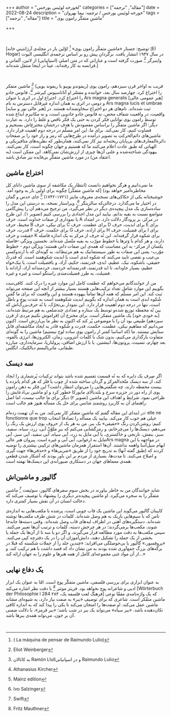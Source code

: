 +++
author = "لخورخه لوئیس بورخس"
categories = ["مقاله", "ترجمه"]
date = 2022-08-24
description = "خورخه لوئیس بورخس / ترجمه: نیما بهروان"
tags = ["مقاله", "ترجمه"]
title = "ماشینِ متفکّر رامون یوی"

+++

</br>

[توضیح: جستار «ماشین متفکّر رامون یوی» <cite>[^1]</cite> اوّلین بار در مجله‌ی آرژانتینیِ خانه  (El Hogar) در سال ۱۹۳۷ انتشار یافت. برگردانِ پیش رو بر اساس ترجمه‌ی انگلیسی الیوت واینبرگر <cite>[^2]</cite> صورت گرفته است و عباراتی که در متن اصلی (اسپانیایی) از لاتین، آلمانی و فرانسه به کار رفته‌اند، عیناً در اینجا منتقل شده‌اند.]


</br>

قریب به اواخر قرن سیزدهم، رامون یوی (ریموندو یوییو یا ریموند یویی) <cite>[^3]</cite> ماشین متفکر را اختراع کرد. چهارصد سال بعد، خواننده و مفسّر او آتاناسیوس کیرشر <cite>[^4]</cite>، فانوس جادو را اختراع کرد. اختراع اول در اثری با عنوان Ars magna generalis [هنر عمومی عالی] و دومی در اثری به همان اندازه غیرقابل دسترس به نام Ars magna lucis et umbrae [هنر عالی نور و سایه] ثبت شده‌اند. نام‌های هر دو اختراع سخاوتمندانه هستند. در واقعیت، در واقعیت شفاف محض، نه فانوس جادو جادویی است، و نه مکانیزم ابداع شده توسط رامون یوی توانایی فکر کردن به حتی یک فکر ناقص و غلط را دارد. به عبارت دیگر: اگر ماشین متفکّر را براساسِ مقصودش یا هدفِ درخشانِ مخترع‌اش بسنجیم و قضاوت کنیم، کار نمی‌کند. برای ما، این امرِ مسلّم در درجه دوم اهمیت قرار دارد. ماشین‌های دائم‌الحرکتِ به تصویر درآمده در طرح‌هایی که رمز و راز خود را بر صفحاتِ دائرةالمعارف‌های بی‌پایان ریخته‌اند نیز کار نمی‌کنند، همان‌طور که نظریه‌های متافیزیکی و الهیاتی که طبق عادت اعلام می‌کنند ما که هستیم و جهان چگونه است، کار نمی‌کنند. بیهودگی شناخته‌شده و علنی آن‌ها چیزی از ارزش‌‌شان نمی‌کاهد. این ممکن است (به اعتقاد من) در مورد ماشین متفکّرِ بی‌فایده نیز صادق باشد.

## اختراع ماشین

ما نمی‌دانیم و هرگز نخواهیم دانست (انتظار یک مکاشفه از سوی ماشین دانای کل مخاطره‌آمیز خواهد بود) [که ماشینِ متفکّر] چگونه برای اولین بار به وجود آمد. خوشبختانه یکی از حکاکی‌های نسخه‌ی معروف ماینز (۱۷۲۱-۱۷۴۲) <cite>[^5]</cite> جای حدس و گمان در اختیار ما می‌گذارد. درحالی‌که سالزینگر <cite>[^6]</cite>، ویراستار نسخه، به درستی این مدل را ساده‌سازی یک مدل پیچیده‌ی دیگر در نظر می‌گیرد، من ترجیح می‌دهم آن را پیش‌گامی متواضع نسبت به بقیه بدانم. بیایید این مدل اجدادی را بررسی کنیم (تصویر ۱). این طرح یا نموداری از صفات خداوند است. حرف A در مرکز، بر پرودگار دلالت دارد. در امتداد محیط، حرف B برای نیکی، حرف C برای عظمت، حرف D برای ابدیت، حرف E برای قدرت، حرف F برای حکمت، حرف G برای اراده، حرف H برای فضیلت، حرف I برای حقیقت و حرف K برای شکوه قرار گرفته‌اند. این نُه حرف از مرکز به یک اندازه فاصله دارند، و هر کدام با وَترها یا خطوط مورّب به بقیه متّصل شده‌اند. نخستین ویژگی –فاصله یکسان از مرکز- به اين معناست كه همه‌ی اين صفات ذاتي هستند؛ ویژگی دوم - خطوط موّرب-  یعنی این صفات به طور سیستماتیک به هم مرتبط‌اند، به گونه‌ای که با ارتدوکسیِ بی‌عیب و نقصی تایید می‌کنند که شکوه ابدی است یا ابدیت شکوهمند است. که قدرتْ حقیقی، باشکوه، نیک، عظیم، ابدی، قدرتمند، حکیم، آزاد، و بافضیلت است، یا نیک‌خواه عظیم، بسیار جاودانه، تا ابد قدرتمند، قدرتمندانه خردمند، خردمندانه آزاد، آزادانه با فضیلت، به طرز فضیلت‌مندی راستگو است و غیره و غیره.


من از خوانندگانم می‌خواهم که عظمت کامل این <ital> موارد غیره</ital> را درک کنند. کافی‌ست بگوییم این موارد شامل تعداد ترکیب‌هایی هستند بسیار بیشتر از آنچه این صفحه می‌تواند ثبت کند. این امر مسلّم که همه آن‌ها تماماً بیهوده هستند و این واقعیت که برای ما گفتنِ شُکوه ابدی است به همان اندازه که بگوییم ابدیت شکوهمند است به شدت پوچ و باطل است، تنها در درجه دوم اهمیت قرار دارد. این نمودار بی‌تحرّک، با نُه حرف‌بزرگ‌اش که بین نُه محفظه توزیع شده‌و توسط یک ستاره و تعدادی چندضلعی به هم مرتبط شده‌اند، [به خودی خود] یک ماشین متفکر است. برای مخترع آن (فراموش نکنیم مردی از قرن سیزدهم) طبیعی بود آن را با موضوعی پُر کند که اکنون به نظر ما بی‌ارزش است. اکنون می‌دانیم که مفاهیم نیکی، عظمت، حکمت، قدرت و شُکوه قادر به ایجاد مکاشفه‌ای قابل ستایش نیستند. ما (که اساسا کمتر از رامون یوی ساده لوح نیستیم) ماشین را به گونه‌ای متفاوت بارگذاری می‌کنیم، بدون شک با کلمات<ital> آنتروپی، زمان، الکترون‌ها، انرژی بالقوه، بعد چهارم، نسبیت، پروتون‌ها، انیشتین. </ital> یا با <ital>ارزش اضافی، پرولتاریا، سرمایه‌داری، مبارزه طبقاتی، ماتریالیسم دیالکتیک، انگلس. </ital>

## سه دیسک

اگر صِرفِ یک دایره که به نُه قسمت تقسیم شده باشد بتواند ترکیبات پُرشماری را ایجاد کند،  از سه دیسک متّحدالمرکز و گَردان ساخته شده از چوب یا فلز که هر کدام پانزده یا بیست محفظه دارند، چه شگفتی‌هایی را می‌توان انتظار داشت؟ این فکر به ذهن رامون یوی از راه دور در جزیره سرخ و بلندبالای مایورکا خطور کرد و او ماشین بی‌ادعایش را طراحی نمود. شرایط و اهداف این ماشین (تصویر ۲) دیگر برای ما جالب نیست، اما اصل راهنمای آن به کاربردِ روشمندِ شانس برای حل یک مسأله هنوز هم جالب است.



در ابتدای این مقاله گفتم که ماشین متفکر کار نمی‌کند. من به آن تهمت زده‌ام: elle ne fonctionne que trop خیلی هم خوب کار می‌کند. بیایید یک مسأله را تصادفاً انتخاب کنیم: روشن‌کردن رنگ «حقیقی» یک ببر. من به هر یک از حروف یوی ارزش یک رنگ را می‌دهم، دیسک‌ها را می‌چرخانم، و رمزگشایی می‌کنم که ببرِ ملوّنْ آبی، زرد، سیاه، سفید، سبز، بنفش، نارنجی و خاکستری، یا آبی مایل به زرد، آبی سیاه، آبی سفید، آبی سبز، آبی مایل به ارغوانی، آبی آبی و غیره است.  پیروان هنر عالیArs magna  در مواجهه با این ابهام سیل‌آسا واهمه نداشتند. آن‌ها استقرار همزمان ماشین‌های ترکیبی بیشتری را توصیه کردند که (طبق گفته آنها) به تدریج خود را از طریق «ضربی‌ها» و «حذفی‌ها» جهت گیری و اصلاح می‌کنند. تا مدت‌ها، بسیاری از مردم بر این باور بودند که آشکار شدن قطعیِ همه‌ی معماهای جهان در دستکاری صبورانه‌ی این دیسک‌ها نهفته است.

## گالیور و ماشین‌اش

شاید خوانندگان من به خاطر بیاورند در بخش سوم <ital>سفرهای گالیور</ital>، سوئیفت <cite>[^7]</cite> ماشین متفکّر را به سخره می‌گیرد. او ماشین پیچیده‌تر دیگری را پیشنهاد یا توصیف می‌کند که دخالت انسان در آن نقش بسیار کمتری دارد.

کاپیتان گالیور می‌گوید این ماشین یک قاب چوبی است، پرشده با مکعب‌هایی به اندازه‌ی تاس که با سیم‌هایی باریک به هم وصل شده‌اند. کلمات در شش طرف مکعب‌ها نوشته شده‌اند. دستگیره‌های آهنی در اطراف لبه‌های قاب وصل شده‌اند. وقتی دسته‌ها جابه‌جا شوند، مکعب‌ها برمی‌گردند؛ در هر چرخش دسته، کلمات و ترتیب آن‌ها تغییر می‌کنند. سپس مکعب‌ها به دقت مورد مطالعه قرار می‌گیرند، و اگر دو یا سه تا از آن‌ها یک جمله یا بخشی از یک جمله را تشکیل دهند، دانش‌آموزان آن را در یک دفترچه کپی می‌کنند. «پروفسور،» گالیور با بی‌حوصلگی می‌افزاید: «چندین جلد را از جملات شکسته که قبلا در برگه‌های بزرگ جمع‌آوری شده بودند به من نشان داد که قصد داشت با هم ترکیب کند، و از آن مواد غنی مجموعه‌ای کامل از همه هنرها و علوم را به جهان ارائه کند...»

## یک دفاع نهایی

به عنوان ابزاری برای بررسی فلسفی، ماشین متفکّر پوچ است. امّا به عنوان یک ابزار ادبی و شاعرانه پوچ نخواهد بود. فریتز موتنر <cite>[^8]</cite> با دقت نظر اشاره می‌کند [Wörterbuch der Philosophie l 284 فرهنگ لغت فلسفه یک، ۲۸۴] که یک واژه‌نامه‌ی مقفّا نوعی ماشین متفّکر است. شاعری که برای توصیفِ «ببر» به صفت نیاز دارد، به شیوه‌ای مشابه ماشین عمل می‌کند. او صفت‌‌ها را امتحان می‌کند تا یکی را پیدا کند که به اندازه کافی تکان‌دهنده باشد. «ببر سیاه» می‌تواند یک ببر در شب باشد؛ «ببر قرمز»، با دلالت ضمنی آن بر خون، می‌تواند همه‌ی ببرها باشد.

</br>

[^1]: ( La máquina de pensar de Raimundo Lulio)
[^2]: Eliot Weinberger
[^3]:به کاتالان  Ramón Llullو در اسپانیانی Raimundo Lulio
[^4]: Athanasius Kircher
[^5]: Mainz edition
[^6]: Ivo Salzinger
[^7]: Swift
[^8]: Fritz Mauthner


